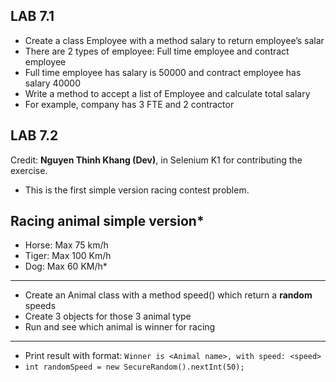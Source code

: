 ## LAB 7.1
- Create a class Employee with a method salary to return employee’s salar
- There are 2 types of employee: Full time employee and contract employee
- Full time employee has salary is 50000 and contract employee has salary 40000
- Write a method to accept a list of Employee and calculate total salary
- For example, company has 3 FTE and 2 contractor

## LAB 7.2
Credit: **Nguyen Thinh Khang (Dev)**, in Selenium K1 for contributing the exercise.
* This is the first simple version racing contest problem.
## Racing animal simple version* 
* Horse: Max 75 km/h
* Tiger: Max 100 Km/h
* Dog: Max 60 KM/h*
---
* Create an Animal class with a method speed() which return a **random** speeds
* Create 3 objects for those 3 animal type
* Run and see which animal is winner for racing

---
* Print result with format: `Winner is <Animal name>, with speed: <speed>`
* ```int randomSpeed = new SecureRandom().nextInt(50);```